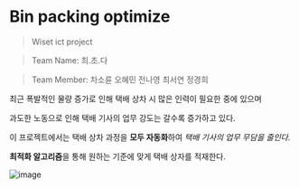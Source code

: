 # Bin packing optimize
> Wiset ict project

> Team Name: 최.초.다

> Team Member: 차소륜 오혜민 전나영 최서연 정경희



최근 폭발적인 물량 증가로 인해 택배 상차 시 많은 인력이 필요한 중에 있으며

과도한 노동으로 인해 택배 기사의 업무 강도는 갈수록 증가하고 있다.


이 프로젝트에서는 택배 상차 과정을 **모두 자동화**하여 *택배 기사의 업무 무담을 줄인다.*

**최적화 알고리즘**을 통해 원하는 기준에 맞게 택배 상자를 적재한다.

![image](https://user-images.githubusercontent.com/65406000/130381100-d0dc441b-01f5-4a2f-a41e-6d7075e91563.png)



